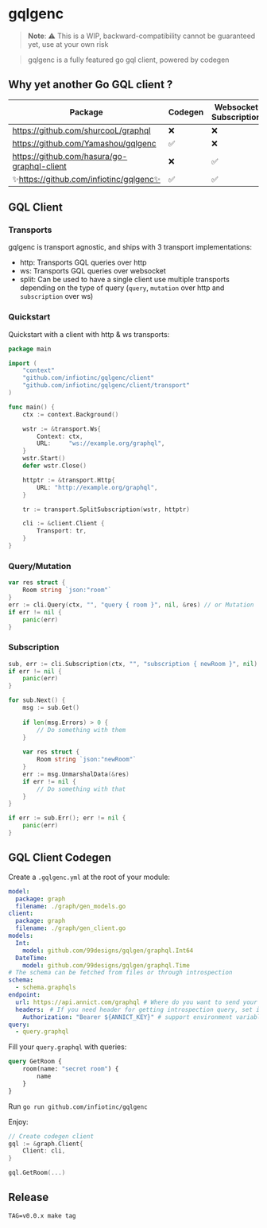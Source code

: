 # gqlgenc

> **Note**: ⚠️ This is a WIP, backward-compatibility cannot be guaranteed yet, use at your own risk

> gqlgenc is a fully featured go gql client, powered by codegen 

## Why yet another Go GQL client ?

| Package                                     | Codegen | Websocket Subscription |
|---------------------------------------------|---------|------------------------|
| https://github.com/shurcooL/graphql         | ❌      | ❌                      |
| https://github.com/Yamashou/gqlgenc         | ✅      | ❌                      |
| https://github.com/hasura/go-graphql-client | ❌      | ✅                      |
| ✨https://github.com/infiotinc/gqlgenc✨     | ✅      | ✅                      |

## GQL Client

### Transports

gqlgenc is transport agnostic, and ships with 3 transport implementations:

- http: Transports GQL queries over http
- ws: Transports GQL queries over websocket
- split: Can be used to have a single client use multiple transports depending on the type of query (`query`, `mutation` over http and `subscription` over ws)

### Quickstart

Quickstart with a client with http & ws transports:

```go
package main

import (
    "context"
    "github.com/infiotinc/gqlgenc/client"
    "github.com/infiotinc/gqlgenc/client/transport"
)

func main() {
    ctx := context.Background()

    wstr := &transport.Ws{
        Context: ctx,
        URL:     "ws://example.org/graphql",
    }
    wstr.Start()
    defer wstr.Close()

    httptr := &transport.Http{
        URL: "http://example.org/graphql",
    }

    tr := transport.SplitSubscription(wstr, httptr)

    cli := &client.Client {
        Transport: tr,
    }
}
```

### Query/Mutation

```go
var res struct {
    Room string `json:"room"`
}
err := cli.Query(ctx, "", "query { room }", nil, &res) // or Mutation
if err != nil {
    panic(err)
}
```

### Subscription

```go
sub, err := cli.Subscription(ctx, "", "subscription { newRoom }", nil)
if err != nil {
    panic(err)
}

for sub.Next() {
    msg := sub.Get()
    
    if len(msg.Errors) > 0 {
        // Do something with them
    }
    
    var res struct {
        Room string `json:"newRoom"`
    }
    err := msg.UnmarshalData(&res)
    if err != nil {
        // Do something with that
    }
}

if err := sub.Err(); err != nil {
    panic(err)
}
```

## GQL Client Codegen

Create a `.gqlgenc.yml` at the root of your module:

```yaml
model:
  package: graph
  filename: ./graph/gen_models.go
client:
  package: graph
  filename: ./graph/gen_client.go
models:
  Int:
    model: github.com/99designs/gqlgen/graphql.Int64
  DateTime:
    model: github.com/99designs/gqlgen/graphql.Time
# The schema can be fetched from files or through introspection
schema:
  - schema.graphqls
endpoint:
  url: https://api.annict.com/graphql # Where do you want to send your request?
  headers:　# If you need header for getting introspection query, set it
    Authorization: "Bearer ${ANNICT_KEY}" # support environment variables
query:
  - query.graphql

```

Fill your `query.graphql` with queries:
```graphql
query GetRoom {
    room(name: "secret room") {
        name
    }
}
```

Run `go run github.com/infiotinc/gqlgenc`

Enjoy:
```go
// Create codegen client
gql := &graph.Client{
    Client: cli,
}

gql.GetRoom(...)
```

## Release

    TAG=v0.0.x make tag
